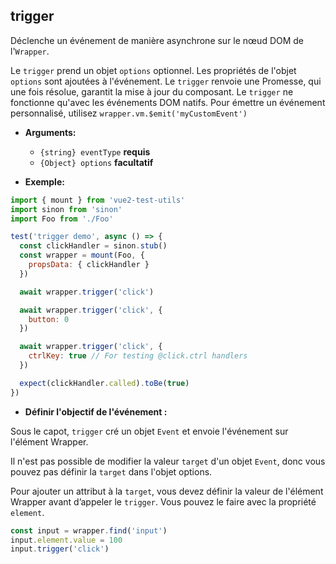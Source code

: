 ## trigger

Déclenche un événement de manière asynchrone sur le nœud DOM de l'`Wrapper`.

Le `trigger` prend un objet `options` optionnel. Les propriétés de l'objet `options` sont ajoutées à l'événement.
Le `trigger` renvoie une Promesse, qui une fois résolue, garantit la mise à jour du composant.
Le `trigger` ne fonctionne qu'avec les événements DOM natifs. Pour émettre un événement personnalisé, utilisez `wrapper.vm.$emit('myCustomEvent')`

- **Arguments:**

  - `{string} eventType` **requis**
  - `{Object} options` **facultatif**

- **Exemple:**

```js
import { mount } from 'vue2-test-utils'
import sinon from 'sinon'
import Foo from './Foo'

test('trigger demo', async () => {
  const clickHandler = sinon.stub()
  const wrapper = mount(Foo, {
    propsData: { clickHandler }
  })

  await wrapper.trigger('click')

  await wrapper.trigger('click', {
    button: 0
  })

  await wrapper.trigger('click', {
    ctrlKey: true // For testing @click.ctrl handlers
  })

  expect(clickHandler.called).toBe(true)
})
```

- **Définir l'objectif de l'événement :**

Sous le capot, `trigger` cré un objet `Event` et envoie l'événement sur l'élément Wrapper.

Il n'est pas possible de modifier la valeur `target` d'un objet `Event`, donc vous pouvez pas définir la `target` dans l'objet options.

Pour ajouter un attribut à la `target`, vous devez définir la valeur de l'élément Wrapper avant d’appeler le `trigger`. Vous pouvez le faire avec la propriété `element`.

```js
const input = wrapper.find('input')
input.element.value = 100
input.trigger('click')
```

